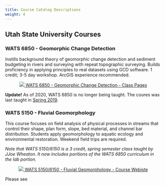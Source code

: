 ```yaml
---
title: Course Catalog Descriptions
weight: 4
---
```

## Utah State University Courses

### WATS 6850 - Geomorphic Change Detection

Instills background theory of geomorphic change detection and sediment budgeting in rivers and surveying with repeat topographic surveying. Builds proficiency in applying principles to real datasets using GCD software. 1 credit; 3-5 day workshop. ArcGIS experience recommended.


<div align = "center">
<a class=" button" href="https://gcd.riverscapes.net/Workshops/2019/wats6850/"><img src="{{ site.baseurl}}/assets/images/logos/USU_OldMainOnly.png"> WATS 6850 - Geomorphic Change Detection - Class Pages</a>
</div>

**Update!** As of 2020, WATS 6850 is no longer being taught. The coures was last taught in [Spring 2019](https://gcd.riverscapes.net/Workshops/2019/wats6850/).


### WATS 5150 - Fluvial Geomorphology

This course focuses on field analysis of physical processes in streams that control their shape, plan form, slope, bed material, and channel bar distribution. Students apply geomorphology to aquatic ecology and environmental restoration. Weekend field trips are required.

*Note that WATS 5150/6150 is a 3 credit, spring semester class  taught by JJoe Wheaton. It now includes poritions of the WATS 6850 curriculum in the lab portion.* 

<div align = "center">
<a class=" button" href="https://riverscapes.github.io/Fluvial-Geomorphology/"><img src="{{ site.baseurl}}/assets/images/logos/USU_OldMainOnly.png"> WATS 5150/6150 - Fluvial Geomorphology -  Course Webiste</a>
</div>

Please see 